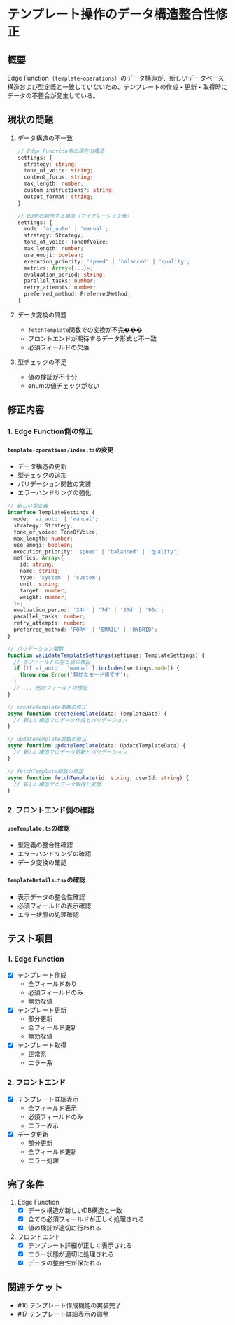 # テンプレート操作のデータ構造整合性修正

## 概要
Edge Function（`template-operations`）のデータ構造が、新しいデータベース構造および型定義と一致していないため、テンプレートの作成・更新・取得時にデータの不整合が発生している。

## 現状の問題
1. データ構造の不一致
   ```typescript
   // Edge Function側の現在の構造
   settings: {
     strategy: string;
     tone_of_voice: string;
     content_focus: string;
     max_length: number;
     custom_instructions?: string;
     output_format: string;
   }

   // DB側の期待する構造（マイグレーション後）
   settings: {
     mode: 'ai_auto' | 'manual';
     strategy: Strategy;
     tone_of_voice: ToneOfVoice;
     max_length: number;
     use_emoji: boolean;
     execution_priority: 'speed' | 'balanced' | 'quality';
     metrics: Array<{...}>;
     evaluation_period: string;
     parallel_tasks: number;
     retry_attempts: number;
     preferred_method: PreferredMethod;
   }
   ```

2. データ変換の問題
   - `fetchTemplate`関数での変換が不完���
   - フロントエンドが期待するデータ形式と不一致
   - 必須フィールドの欠落

3. 型チェックの不足
   - 値の検証が不十分
   - enumの値チェックがない

## 修正内容

### 1. Edge Function側の修正

#### `template-operations/index.ts`の変更
- データ構造の更新
- 型チェックの追加
- バリデーション関数の実装
- エラーハンドリングの強化

```typescript
// 新しい型定義
interface TemplateSettings {
  mode: 'ai_auto' | 'manual';
  strategy: Strategy;
  tone_of_voice: ToneOfVoice;
  max_length: number;
  use_emoji: boolean;
  execution_priority: 'speed' | 'balanced' | 'quality';
  metrics: Array<{
    id: string;
    name: string;
    type: 'system' | 'custom';
    unit: string;
    target: number;
    weight: number;
  }>;
  evaluation_period: '24h' | '7d' | '30d' | '90d';
  parallel_tasks: number;
  retry_attempts: number;
  preferred_method: 'FORM' | 'EMAIL' | 'HYBRID';
}

// バリデーション関数
function validateTemplateSettings(settings: TemplateSettings) {
  // 各フィールドの型と値の検証
  if (!['ai_auto', 'manual'].includes(settings.mode)) {
    throw new Error('無効なモード値です');
  }
  // ... 他のフィールドの検証
}

// createTemplate関数の修正
async function createTemplate(data: TemplateData) {
  // 新しい構造でのデータ作成とバリデーション
}

// updateTemplate関数の修正
async function updateTemplate(data: UpdateTemplateData) {
  // 新しい構造でのデータ更新とバリデーション
}

// fetchTemplate関数の修正
async function fetchTemplate(id: string, userId: string) {
  // 新しい構造でのデータ取得と変換
}
```

### 2. フロントエンド側の確認

#### `useTemplate.ts`の確認
- 型定義の整合性確認
- エラーハンドリングの確認
- データ変換の確認

#### `TemplateDetails.tsx`の確認
- 表示データの整合性確認
- 必須フィールドの表示確認
- エラー状態の処理確認

## テスト項目

### 1. Edge Function
- [x] テンプレート作成
  - 全フィールドあり
  - 必須フィールドのみ
  - 無効な値
- [x] テンプレート更新
  - 部分更新
  - 全フィールド更新
  - 無効な値
- [x] テンプレート取得
  - 正常系
  - エラー系

### 2. フロントエンド
- [x] テンプレート詳細表示
  - 全フィールド表示
  - 必須フィールドのみ
  - エラー表示
- [x] データ更新
  - 部分更新
  - 全フィールド更新
  - エラー処理

## 完了条件
1. Edge Function
   - [x] データ構造が新しいDB構造と一致
   - [x] 全ての必須フィールドが正しく処理される
   - [x] 値の検証が適切に行われる

2. フロントエンド
   - [x] テンプレート詳細が正しく表示される
   - [x] エラー状態が適切に処理される
   - [x] データの整合性が保たれる

## 関連チケット
- #16 テンプレート作成機能の実装完了
- #17 テンプレート詳細表示の調整 